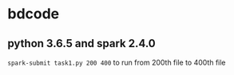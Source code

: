 # bdcode

## python 3.6.5 and spark 2.4.0

`spark-submit task1.py 200 400` to run from 200th file to 400th file
